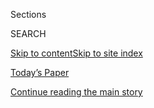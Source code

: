 <div id="app">

<div>

<div class="NYTAppHideMasthead css-1r6wvpq e1suatyy0">

<div class="section css-ui9rw0 e1suatyy2">

<div class="css-eph4ug er09x8g0">

<div class="css-6n7j50">

</div>

<span class="css-1dv1kvn">Sections</span>

<div class="css-10488qs">

<span class="css-1dv1kvn">SEARCH</span>

</div>

[Skip to content](#site-content)[Skip to site
index](#site-index)

</div>

<div class="css-10698na e1huz5gh0">

</div>

</div>

<div id="masthead-bar-one" class="section hasLinks css-15hmgas e1csuq9d3">

<div class="css-uqyvli e1csuq9d0">

</div>

<div class="css-1uqjmks e1csuq9d1">

</div>

<div class="css-9e9ivx">

[](https://myaccount.nytimes3xbfgragh.onion/auth/login?response_type=cookie&client_id=vi)

</div>

<div class="css-1bvtpon e1csuq9d2">

[Today’s Paper](https://www.nytimes3xbfgragh.onion/section/todayspaper)

</div>

</div>

</div>

</div>

<div data-aria-hidden="false">

<div id="site-content" data-role="main">

<div id="top-wrapper" class="css-15p45cc eaca97t0" type="top">

<div id="top-slug" class="css-19x0jxb eaca97t1" hidden="">

Advertisement

</div>

[Continue reading the main
story](#after-top)

<div class="ad top-wrapper" style="text-align:center;height:100%;display:block;min-height:90px">

<div id="top" class="place-ad" data-position="top" data-size-key="top">

</div>

</div>

<div id="after-top">

</div>

</div>

<div id="byline" class="section css-15h4p1b e9abtgs0">

<div class="css-1j21atc e1svk9qx1">

<div class="css-nfcc9b e1svk9qx3">

<div class="css-cnx41t">

![Portrait of Ben
Casselman](https://static01.graylady3jvrrxbe.onion/images/2018/11/09/multimedia/author-ben-casselman/author-ben-casselman-thumbLarge.png)

</div>

<div class="css-vl9dhg e1svk9qx5">

<div class="css-1nrhkj6 e1svk9qx6">

# Ben Casselman

</div>

## <span></span>

Ben Casselman writes about economics and other business topics for The
New York Times, with a particular focus on stories involving data. He
previously served as chief economics writer for the data-journalism web
site FiveThirtyEight, and before that as a reporter for The Wall Street
Journal.

<span class="css-dd5dyy">More**</span>

</div>

</div>

</div>

<div>

<div id="mid1-wrapper" class="css-1mn4oms eaca97t0" type="rank">

<div id="mid1-slug" class="css-1tag3rd eaca97t1">

Advertisement

</div>

[Continue reading the main
story](#after-mid1)

<div id="mid1" class="ad mid1-wrapper" style="text-align:center;height:100%;display:block">

</div>

<div id="after-mid1">

</div>

</div>

</div>

<div class="css-185go5a e1o5byef0">

<div class="css-15cbhtu">

  - [Latest](#stream-panel)
  - <span class="css-6n7j50">Search</span>
    <div class="control">
    <div class="label-container css-1dv1kvn">
    Search
    </div>
    <div class="css-wm4t3d">
    **<span id="clear-search-input" class="css-1dv1kvn">Clear this text
    input</span>
    </div>
    </div>
    <span class="css-1iovbfw"></span>

<div id="stream-panel" class="section css-8msx5b e1jz0cab1">

<div class="css-13mho3u">

1.  
    
    <div class="css-1cp3ece">
    
    <div class="css-1l4spti">
    
    [](/2020/09/11/business/economy/pandemic-unemployment-assistance-fraud.html)
    
    <div class="css-79elbk">
    
    ![](https://static01.graylady3jvrrxbe.onion/images/2020/09/11/business/11virus-benefits2/11virus-benefits2-thumbWide.jpg?quality=75&auto=webp&disable=upscale)
    
    </div>
    
    ## A Lifeline to the Jobless Has Problems With Fraud, and With Math
    
    An emergency federal program faces growing issues with spurious
    claims, and the flood of applicants may have led to overcounting the
    unemployed.
    
    <div class="css-1nqbnmb ea5icrr0">
    
    By <span class="css-1n7hynb">Ben Casselman, Patricia Cohen, Conor
    Dougherty <span>and</span> Nelson D.
    Schwartz</span>
    
    </div>
    
    </div>
    
    <div class="css-1lc2l26 e1xfvim33">
    
    </div>
    
    </div>

2.  
    
    <div class="css-1cp3ece">
    
    <div class="css-1l4spti">
    
    [](/2020/09/04/business/economy/jobs-report.html)
    
    <div class="css-79elbk">
    
    ![](https://static01.graylady3jvrrxbe.onion/images/2020/09/04/us/-promo-1599223842540/-promo-1599223842540-thumbWide.png?quality=75&auto=webp&disable=upscale)
    
    </div>
    
    ## Job Growth Slackens, Signaling Vulnerability of Recovery
    
    Unemployment fell to 8.4% in August, but the gain of 1.4 million
    jobs was the weakest in months. The end of federal aid programs is
    casting a shadow.
    
    <div class="css-1nqbnmb ea5icrr0">
    
    By <span class="css-1n7hynb">Ben
    Casselman</span>
    
    </div>
    
    </div>
    
    <div class="css-1lc2l26 e1xfvim33">
    
    </div>
    
    </div>

3.  
    
    <div class="css-1cp3ece">
    
    <div class="css-1l4spti">
    
    [](/2020/09/04/business/even-as-people-return-to-work-more-find-that-layoffs-are-permanent.html)
    
    ## Even as people return to work, more find that layoffs are permanent.
    
    <div class="css-1nqbnmb ea5icrr0">
    
    By <span class="css-1n7hynb">Ben
    Casselman</span>
    
    </div>
    
    </div>
    
    <div class="css-1lc2l26 e1xfvim33">
    
    </div>
    
    </div>

4.  
    
    <div class="css-1cp3ece">
    
    <div class="css-1l4spti">
    
    [](/2020/09/04/business/census-hiring-helped-increase-the-august-jobs-tally.html)
    
    <div class="css-79elbk">
    
    ![](https://static01.graylady3jvrrxbe.onion/images/2020/09/04/business/04markets-brf-census/04markets-brf-census-thumbWide.jpg?quality=75&auto=webp&disable=upscale)
    
    </div>
    
    ## Census hiring helped increase the August jobs tally.
    
    <div class="css-1nqbnmb ea5icrr0">
    
    By <span class="css-1n7hynb">Ben
    Casselman</span>
    
    </div>
    
    </div>
    
    <div class="css-1lc2l26 e1xfvim33">
    
    </div>
    
    </div>

5.  
    
    <div class="css-1cp3ece">
    
    <div class="css-1l4spti">
    
    [](/2020/09/04/business/even-with-a-federal-loan-and-a-rent-break-a-restaurateur-cant-see-beyond-years-end.html)
    
    <div class="css-79elbk">
    
    ![](https://static01.graylady3jvrrxbe.onion/images/2020/09/04/business/04markets-brf-fishscale/merlin_176482227_18128dff-a5c5-4209-bf67-d91f303d999e-thumbWide.jpg?quality=75&auto=webp&disable=upscale)
    
    </div>
    
    ## Even with a federal loan and a rent break, a restaurateur can’t see beyond year’s end.
    
    <div class="css-1nqbnmb ea5icrr0">
    
    By <span class="css-1n7hynb">Ben
    Casselman</span>
    
    </div>
    
    </div>
    
    <div class="css-1lc2l26 e1xfvim33">
    
    </div>
    
    </div>

6.  
    
    <div class="css-1cp3ece">
    
    <div class="css-1l4spti">
    
    [](/live/2020/09/04/business/stock-market-today-coronavirus/jobs-report-august-2020)
    
    <div class="css-79elbk">
    
    ![](https://static01.graylady3jvrrxbe.onion/images/2020/09/04/us/-promo-1599223842540/-promo-1599223842540-thumbWide.png?quality=75&auto=webp&disable=upscale)
    
    </div>
    
    ## The U.S. added 1.4 million jobs in August as unemployment fell to 8.4 percent.
    
    This was featured in live coverage.
    
    <div class="css-1nqbnmb ea5icrr0">
    
    By <span class="css-1n7hynb">Ben
    Casselman</span>
    
    </div>
    
    </div>
    
    <div class="css-1lc2l26 e1xfvim33">
    
    </div>
    
    </div>

7.  
    
    <div class="css-1cp3ece">
    
    <div class="css-1l4spti">
    
    [](/live/2020/09/03/business/stock-market-today-coronavirus/new-state-unemployment-claims-remained-high-in-the-latest-weekly-tally)
    
    <div class="css-79elbk">
    
    ![](https://static01.graylady3jvrrxbe.onion/images/2020/09/03/us/-promo-1599137056782/-promo-1599137056782-thumbWide.png?quality=75&auto=webp&disable=upscale)
    
    </div>
    
    ## New state unemployment claims remained high in the latest weekly tally.
    
    This was featured in live coverage.
    
    <div class="css-1nqbnmb ea5icrr0">
    
    By <span class="css-1n7hynb">Patricia Cohen <span>and</span> Ben
    Casselman</span>
    
    </div>
    
    </div>
    
    <div class="css-1lc2l26 e1xfvim33">
    
    </div>
    
    </div>

8.  
    
    <div class="css-1cp3ece">
    
    <div class="css-1l4spti">
    
    [](/live/2020/09/01/business/stock-market-today-coronavirus/the-labor-department-will-start-counting-unemployment-claims-in-a-new-way)
    
    <div class="css-79elbk">
    
    ![](https://static01.graylady3jvrrxbe.onion/images/2020/09/01/business/01-markets-brf-jobless-adjustmen/01-markets-brf-jobless-adjustmen-thumbWide.jpg?quality=75&auto=webp&disable=upscale)
    
    </div>
    
    ## The Labor Department will start counting unemployment claims in a new way.
    
    This was featured in live coverage.
    
    <div class="css-1nqbnmb ea5icrr0">
    
    By <span class="css-1n7hynb">Ben
    Casselman</span>
    
    </div>
    
    </div>
    
    <div class="css-1lc2l26 e1xfvim33">
    
    </div>
    
    </div>

9.  
    
    <div class="css-1cp3ece">
    
    <div class="css-1l4spti">
    
    [](/live/2020/09/01/business/stock-market-today-coronavirus/extra-unemployment-pay-deters-few-from-seeking-work-a-survey-finds)
    
    <div class="css-79elbk">
    
    ![](https://static01.graylady3jvrrxbe.onion/images/2020/09/01/business/01markets-brf-gallup-benefit/01markets-brf-gallup-benefit-thumbWide.jpg?quality=75&auto=webp&disable=upscale)
    
    </div>
    
    ## Extra unemployment pay deters few from seeking work, a survey finds.
    
    This was featured in live coverage.
    
    <div class="css-1nqbnmb ea5icrr0">
    
    By <span class="css-1n7hynb">Ben
    Casselman</span>
    
    </div>
    
    </div>
    
    <div class="css-1lc2l26 e1xfvim33">
    
    </div>
    
    </div>

10. 
    
    <div class="css-1cp3ece">
    
    <div class="css-1l4spti">
    
    [](/live/2020/09/01/business/stock-market-today-coronavirus/a-new-round-of-stimulus-checks-americans-say-yes)
    
    <div class="css-79elbk">
    
    ![](https://static01.graylady3jvrrxbe.onion/images/2020/09/01/business/01markets-brf-gallup-stimulus-sub/01markets-brf-gallup-stimulus-sub-thumbWide.jpg?quality=75&auto=webp&disable=upscale)
    
    </div>
    
    ## A new round of stimulus checks? Americans say yes.
    
    This was featured in live coverage.
    
    <div class="css-1nqbnmb ea5icrr0">
    
    By <span class="css-1n7hynb">Ben Casselman</span>
    
    </div>
    
    </div>
    
    <div class="css-1lc2l26 e1xfvim33">
    
    </div>
    
    </div>

<div class="css-13mho3u">

<div class="css-1t62hi8">

<div class="css-1stvaey">

Show
More

<div>

<div style="border:0;clip:rect(0 0 0 0);height:1px;margin:-1px;overflow:hidden;white-space:nowrap;padding:0;width:1px;position:absolute" data-role="log" data-aria-live="assertive">

</div>

<div style="border:0;clip:rect(0 0 0 0);height:1px;margin:-1px;overflow:hidden;white-space:nowrap;padding:0;width:1px;position:absolute" data-role="log" data-aria-live="assertive">

</div>

<div style="border:0;clip:rect(0 0 0 0);height:1px;margin:-1px;overflow:hidden;white-space:nowrap;padding:0;width:1px;position:absolute" data-role="log" data-aria-live="polite">

</div>

<div style="border:0;clip:rect(0 0 0 0);height:1px;margin:-1px;overflow:hidden;white-space:nowrap;padding:0;width:1px;position:absolute" data-role="log" data-aria-live="polite">

</div>

</div>

</div>

</div>

</div>

</div>

<div class="css-g6hk37 supplemental">

<div id="mid2-wrapper" class="css-10wkyv7 eaca97t0" type="lede">

<div id="mid2-slug" class="css-1tag3rd eaca97t1">

Advertisement

</div>

[Continue reading the main
story](#after-mid2)

<div id="mid2" class="ad mid2-wrapper" style="text-align:center;height:100%;display:block;min-height:250px">

</div>

<div id="after-mid2">

</div>

</div>

## Follow Elsewhere

<div class="module-body">

  - [**<span data-aria-hidden="true">ben.casselman</span><span class="css-1dv1kvn">facebook
    page for
    ben.casselman</span>](https://www.facebookcorewwwi.onion/ben.casselman)
  - [**<span data-aria-hidden="true">bencasselman</span><span class="css-1dv1kvn">twitter
    page for bencasselman</span>](https://twitter.com/bencasselman)

</div>

## Feedback? Questions?

<div class="css-hftqp3">

Include your name, the article headline, and your message.

</div>

Email Author

</div>

</div>

</div>

</div>

</div>

</div>

## Site Index

<div>

</div>

## Site Information Navigation

  - [© <span>2020</span> <span>The New York Times
    Company</span>](https://help.nytimes3xbfgragh.onion/hc/en-us/articles/115014792127-Copyright-notice)

<!-- end list -->

  - [NYTCo](https://www.nytco.com/)
  - [Contact
    Us](https://help.nytimes3xbfgragh.onion/hc/en-us/articles/115015385887-Contact-Us)
  - [Work with us](https://www.nytco.com/careers/)
  - [Advertise](https://nytmediakit.com/)
  - [T Brand Studio](http://www.tbrandstudio.com/)
  - [Your Ad
    Choices](https://www.nytimes3xbfgragh.onion/privacy/cookie-policy#how-do-i-manage-trackers)
  - [Privacy](https://www.nytimes3xbfgragh.onion/privacy)
  - [Terms of
    Service](https://help.nytimes3xbfgragh.onion/hc/en-us/articles/115014893428-Terms-of-service)
  - [Terms of
    Sale](https://help.nytimes3xbfgragh.onion/hc/en-us/articles/115014893968-Terms-of-sale)
  - [Site
    Map](https://spiderbites.nytimes3xbfgragh.onion)
  - [Help](https://help.nytimes3xbfgragh.onion/hc/en-us)
  - [Subscriptions](https://www.nytimes3xbfgragh.onion/subscription?campaignId=37WXW)

</div>

</div>
